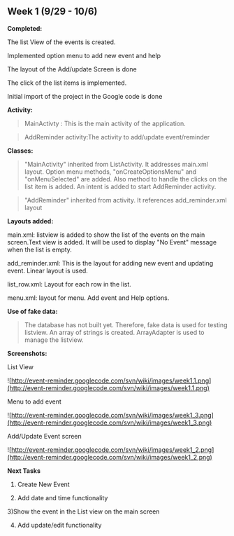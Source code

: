 ## Week 1 (9/29 - 10/6) ##
**Completed:**

The list View of the events is created.

Implemented option menu to add new event and help

The layout of the Add/update Screen is done

The click of the list items is implemented.

Initial import of the project in the Google code is done


**Activity:**

> MainActivty : This is the main activity of the application.

> AddReminder activity:The activity to add/update event/reminder

**Classes:**
> "MainActivity" inherited from ListActivity. It addresses main.xml layout. Option menu methods, "onCreateOptionsMenu" and "onMenuSelected" are added. Also method to handle the clicks on the list item is added. An intent is added to start AddReminder activity.

> "AddReminder" inherited from activity. It references add\_reminder.xml layout

**Layouts added:**

main.xml: listview is added to show the list of the events on the main screen.Text view is added. It will be used to display "No Event" message when the list is empty.

add\_reminder.xml: This is the layout for adding new event and updating event. Linear layout is used.

list\_row.xml: Layout for each row in the list.

menu.xml: layout for menu. Add event and Help options.


**Use of fake data:**
> The database has not built yet. Therefore, fake data is used for testing listview.
> An array of strings is created. ArrayAdapter is used to manage the listview.


**Screenshots:**

List View

![http://event-reminder.googlecode.com/svn/wiki/images/week1.1.png](http://event-reminder.googlecode.com/svn/wiki/images/week1.1.png)


Menu to add event

![http://event-reminder.googlecode.com/svn/wiki/images/week1_3.png](http://event-reminder.googlecode.com/svn/wiki/images/week1_3.png)


Add/Update Event screen

![http://event-reminder.googlecode.com/svn/wiki/images/week1_2.png](http://event-reminder.googlecode.com/svn/wiki/images/week1_2.png)

**Next Tasks**

1) Create New Event

2) Add date and time functionality

3)Show the event in the List view on the main screen

4) Add update/edit functionality